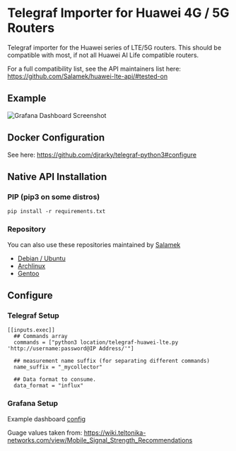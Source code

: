 # Telegraf Importer for Huawei 4G / 5G Routers
Telegraf importer for the Huawei series of LTE/5G routers. This should be compatible with most, if not all Huawei AI Life compatible routers. 

For a full compatibility list, see the API maintainers list here: https://github.com/Salamek/huawei-lte-api/#tested-on

## Example
![Grafana Dashboard Screenshot](https://user-images.githubusercontent.com/10834935/218320610-b363ada8-d5d5-4aa3-9de1-c712f5312145.png)
## Docker Configuration
See here: https://github.com/djrarky/telegraf-python3#configure

## Native API Installation

### PIP (pip3 on some distros)
`pip install -r requirements.txt`

### Repository
You can also use these repositories maintained by [Salamek](https://github.com/Salamek/huawei-lte-api/)    

- [Debian / Ubuntu](https://github.com/Salamek/huawei-lte-api/#debian-and-derivatives)
- [Archlinux](https://github.com/Salamek/huawei-lte-api/#archlinux)
- [Gentoo](https://github.com/Salamek/huawei-lte-api/#gentoo)
 
## Configure

### Telegraf Setup
```
[[inputs.exec]]
  ## Commands array
  commands = ["python3 location/telegraf-huawei-lte.py 'http://username:password@IP Address/'"]

  ## measurement name suffix (for separating different commands)
  name_suffix = "_mycollector"

  ## Data format to consume.
  data_format = "influx"
```
### Grafana Setup

Example dashboard [config](/examples/grafana.json)

Guage values taken from: https://wiki.teltonika-networks.com/view/Mobile_Signal_Strength_Recommendations
